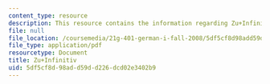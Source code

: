 ```yaml
---
content_type: resource
description: This resource contains the information regarding Zu+Infinitiv.
file: null
file_location: /coursemedia/21g-401-german-i-fall-2008/5df5cf8d98add59dd226dcd02e3402b9_MIT21G_401F08_zu_inf.pdf
file_type: application/pdf
resourcetype: Document
title: Zu+Infinitiv
uid: 5df5cf8d-98ad-d59d-d226-dcd02e3402b9
---
```

